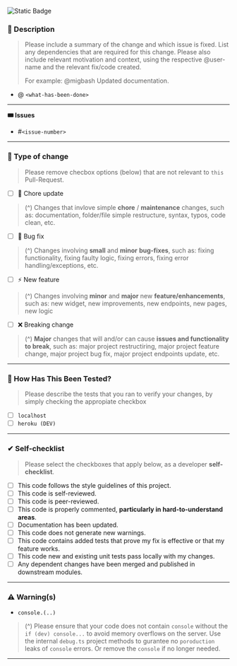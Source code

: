 ![Static Badge](https://img.shields.io/badge/pull--request-%E2%9E%A8_branch%3Adev-black?logo=github&color=%230096FF%09&cacheSeconds=0)

### 📃 Description

> Please include a summary of the change and which issue is fixed.
> List any dependencies that are required for this change.
> Please also include relevant motivation and context, using the respective @user-name and the relevant fix/code created.
>
> For example:
> @migbash Updated documentation.

- @<github-user-name> `<what-has-been-done>`

----

**🎟️ Issues** 

- #`<issue-number>`

----

### 📌 Type of change

> Please remove checbox options (below) that are not relevant to `this` Pull-Request.

- [ ] 📑 Chore update
> (^) Changes that invlove simple **chore** / **maintenance** changes, such as: documentation, folder/file simple restructure, syntax, typos, code clean, etc.

- [ ] 🐞 Bug fix
> (^) Changes involving **small** and **minor** **bug-fixes**, such as: fixing functionality, fixing faulty logic, fixing errors, fixing error handling/exceptions, etc.

- [ ] ⚡️ New feature
> (^) Changes involving **minor** and **major** new **feature/enhancements**, such as: new widget, new improvements, new endpoints, new pages, new logic

- [ ] ❌ Breaking change
> (^) **Major** changes that will and/or can cause **issues and functionality to break**, such as: major project restructiring, major project feature change, major project bug fix, major project endpoints update, etc.

----

### 🧰 How Has This Been Tested?

> Please describe the tests that you ran to verify your changes,
> by simply checking the appropiate checkbox 

- [ ] `localhost`
- [ ] `heroku (DEV)`

----

### ✔ Self-checklist

> Please select the checkboxes that apply below, as a developer **self-checklist**.

- [ ] This code follows the style guidelines of this project.
- [ ] This code is self-reviewed.
- [ ] This code is peer-reviewed.
- [ ] This code is properly commented, __particularly in hard-to-understand areas__.
- [ ] Documentation has been updated.
- [ ] This code does not generate new warnings.
- [ ] This code contains added tests that prove my fix is effective or that my feature works.
- [ ] This code new and existing unit tests pass locally with my changes.
- [ ] Any dependent changes have been merged and published in downstream modules.

----

### ⚠ Warning(s)

- `console.(..)`

> (^) Please ensure that your code does not contain `console` without the `if (dev) console...`
> to avoid memory overflows on the server. Use the internal `debug.ts` project methods to gurantee no `poroduction`
> leaks of `console` errors. Or remove the `console` if no longer needed.

----
